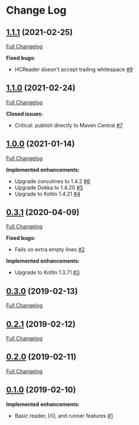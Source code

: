 # Change Log

## [1.1.1](https://github.com/joffrey-bion/hashcode-utils-kt/tree/1.1.1) (2021-02-25)
[Full Changelog](https://github.com/joffrey-bion/hashcode-utils-kt/compare/1.1.0...1.1.1)

**Fixed bugs:**

- HCReader doesn't accept trailing whitespace [\#9](https://github.com/joffrey-bion/hashcode-utils-kt/issues/9)

## [1.1.0](https://github.com/joffrey-bion/hashcode-utils-kt/tree/1.1.0) (2021-02-24)
[Full Changelog](https://github.com/joffrey-bion/hashcode-utils-kt/compare/1.0.0...1.1.0)

**Closed issues:**

- Critical: publish directly to Maven Central [\#7](https://github.com/joffrey-bion/hashcode-utils-kt/issues/7)

## [1.0.0](https://github.com/joffrey-bion/hashcode-utils-kt/tree/1.0.0) (2021-01-14)
[Full Changelog](https://github.com/joffrey-bion/hashcode-utils-kt/compare/0.3.1...1.0.0)

**Implemented enhancements:**

- Upgrade coroutines to 1.4.2 [\#6](https://github.com/joffrey-bion/hashcode-utils-kt/issues/6)
- Upgrade Dokka to 1.4.20 [\#5](https://github.com/joffrey-bion/hashcode-utils-kt/issues/5)
- Upgrade to Kotlin 1.4.21 [\#4](https://github.com/joffrey-bion/hashcode-utils-kt/issues/4)

## [0.3.1](https://github.com/joffrey-bion/hashcode-utils-kt/tree/0.3.1) (2020-04-09)
[Full Changelog](https://github.com/joffrey-bion/hashcode-utils-kt/compare/0.3.0...0.3.1)

**Fixed bugs:**

- Fails on extra empty lines [\#2](https://github.com/joffrey-bion/hashcode-utils-kt/issues/2)

**Implemented enhancements:**

- Upgrade to Kotlin 1.3.71 [\#3](https://github.com/joffrey-bion/hashcode-utils-kt/issues/3)

## [0.3.0](https://github.com/joffrey-bion/hashcode-utils-kt/tree/0.3.0) (2019-02-13)
[Full Changelog](https://github.com/joffrey-bion/hashcode-utils-kt/compare/0.2.1...0.3.0)


## [0.2.1](https://github.com/joffrey-bion/hashcode-utils-kt/tree/0.2.1) (2019-02-12)
[Full Changelog](https://github.com/joffrey-bion/hashcode-utils-kt/compare/0.2.0...0.2.1)


## [0.2.0](https://github.com/joffrey-bion/hashcode-utils-kt/tree/0.2.0) (2019-02-11)
[Full Changelog](https://github.com/joffrey-bion/hashcode-utils-kt/compare/0.1.0...0.2.0)


## [0.1.0](https://github.com/joffrey-bion/hashcode-utils-kt/tree/0.1.0) (2019-02-10)

**Implemented enhancements:**

- Basic reader, I/O, and runner features [\#1](https://github.com/joffrey-bion/hashcode-utils-kt/issues/1)

